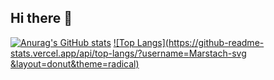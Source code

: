 ## Hi there 👋
[![Anurag's GitHub stats](https://github-readme-stats.vercel.app/api?username=Marstach-svg)](https://github.com/anuraghazra/github-readme-stats) [![Top Langs](https://github-readme-stats.vercel.app/api/top-langs/?username=Marstach-svg
&layout=donut&theme=radical)](https://github.com/anuraghazra/github-readme-stats)

<!--
**Marstach-svg/Marstach-svg** is a ✨ _special_ ✨ repository because its `README.md` (this file) appears on your GitHub profile.

Here are some ideas to get you started:

- 🔭 I’m currently working on ...
- 🌱 I’m currently learning ...
- 👯 I’m looking to collaborate on ...
- 🤔 I’m looking for help with ...
- 💬 Ask me about ...
- 📫 How to reach me: ...
- 😄 Pronouns: ...
- ⚡ Fun fact: ...
-->
